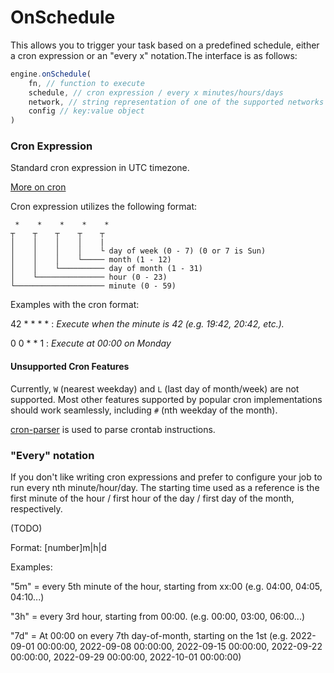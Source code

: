 # OnSchedule

This allows you to trigger your task based on a predefined schedule, either a cron expression or an "every x" notation.The interface is as follows:

```javascript
engine.onSchedule(
    fn, // function to execute
    schedule, // cron expression / every x minutes/hours/days
    network, // string representation of one of the supported networks
    config // key:value object
)
```

### Cron Expression

Standard cron expression in UTC timezone.

[More on cron](https://en.wikipedia.org/wiki/Cron)

Cron expression utilizes the following format:

```
 *    *    *    *    *
┬    ┬    ┬    ┬    ┬
│    │    │    │    |
│    │    │    │    └ day of week (0 - 7) (0 or 7 is Sun)
│    │    │    └───── month (1 - 12)
│    │    └────────── day of month (1 - 31)
│    └─────────────── hour (0 - 23)
└──────────────────── minute (0 - 59)
```

Examples with the cron format:

42 \* \* \* \* : _Execute when the minute is 42 (e.g. 19:42, 20:42, etc.)._

0 0 \* \* 1 : _Execute at 00:00 on Monday_

#### Unsupported Cron Features

Currently, `W` (nearest weekday) and `L` (last day of month/week) are not supported. Most other features supported by popular cron implementations should work seamlessly, including `#` (nth weekday of the month).

[cron-parser](https://github.com/harrisiirak/cron-parser) is used to parse crontab instructions.

### "Every" notation

If you don't like writing cron expressions and prefer to configure your job to run every nth minute/hour/day. The starting time used as a reference is the first minute of the hour / first hour of the day / first day of the month, respectively.

(TODO)

Format: \[number]m|h|d

Examples:

"5m" = every 5th minute of the hour, starting from xx:00 (e.g. 04:00, 04:05, 04:10...)

"3h" = every 3rd hour, starting from 00:00. (e.g. 00:00, 03:00, 06:00...)

"7d" = At 00:00 on every 7th day-of-month, starting on the 1st (e.g. 2022-09-01 00:00:00, 2022-09-08 00:00:00, 2022-09-15 00:00:00, 2022-09-22 00:00:00, 2022-09-29 00:00:00, 2022-10-01 00:00:00)

